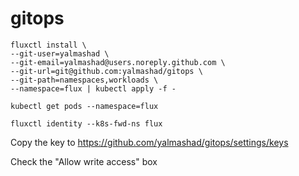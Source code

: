 # gitops

```
fluxctl install \
--git-user=yalmashad \
--git-email=yalmashad@users.noreply.github.com \
--git-url=git@github.com:yalmashad/gitops \
--git-path=namespaces,workloads \
--namespace=flux | kubectl apply -f -
```
```
kubectl get pods --namespace=flux
```
```
fluxctl identity --k8s-fwd-ns flux
```

Copy the key to https://github.com/yalmashad/gitops/settings/keys

Check the "Allow write access" box
